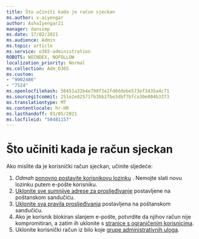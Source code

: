 ```yaml
---
title: Što učiniti kada je račun sjeckan
ms.author: v-aiyengar
author: AshaIyengar21
manager: dansimp
ms.date: 17/02/2021
ms.audience: Admin
ms.topic: article
ms.service: o365-administration
ROBOTS: NOINDEX, NOFOLLOW
localization_priority: Normal
ms.collection: Adm_O365
ms.custom:
- "9002486"
- "7524"
ms.openlocfilehash: 50451a32b4e798f3e2fd8ddebe573ef3435a4c71
ms.sourcegitcommit: 251e2e82571fb3bb1fbe3dbf7bfca30e004b3373
ms.translationtype: MT
ms.contentlocale: hr-HR
ms.lasthandoff: 03/05/2021
ms.locfileid: "50481157"
---
```

# <a name="what-to-do-when-an-account-is-hacked"></a>Što učiniti kada je račun sjeckan

Ako mislite da je korisnički račun sjeckan, učinite sljedeće:

1. *Odmah* [ponovno postavite korisnikovu lozinku](https://go.microsoft.com/fwlink/?linkid=2103704) . Nemojte slati novu lozinku putem e-pošte korisniku.
1. [Uklonite sve sumnjive adrese za prosljeđivanje](https://go.microsoft.com/fwlink/?linkid=2103705) postavljene na poštanskom sandučiću.
1. [Uklonite sva pravila prosljeđivanja](https://go.microsoft.com/fwlink/?linkid=2103706) postavljena na poštanskom sandučiću.
1. Ako je korisnik blokiran slanjem e-pošte, potvrdite da njihov račun nije kompromitiran, a zatim ih uklonite s [stranice s ograničenim korisnicima](https://go.microsoft.com/fwlink/?linkid=2103706).
1. Uklonite korisnički račun iz bilo koje [grupe administrativnih uloga](https://go.microsoft.com/fwlink/?linkid=2092294).